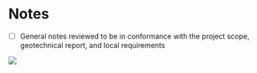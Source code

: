 # Notes

- [ ] General notes reviewed to be in conformance with the project scope, geotechnical report, and local requirements

![](/images/checklists/2-NOTES.png)
